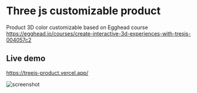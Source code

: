 # Three js customizable product

Product 3D color customizable based on Egghead course
https://egghead.io/courses/create-interactive-3d-experiences-with-tresjs-004057c2

## Live demo
https://treejs-product.vercel.app/

![screenshot](image.png)



